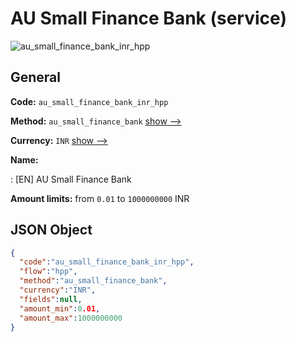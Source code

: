 
# AU Small Finance Bank (service) 
![au_small_finance_bank_inr_hpp](https://static.openfintech.io/payment_methods/au_small_finance_bank_inr_hpp/logo.svg?w=400&c=v0.59.26#w200)  

## General 
 
**Code:** `au_small_finance_bank_inr_hpp` 
 
**Method:** `au_small_finance_bank` 
 [show -->](/payment-methods/au_small_finance_bank/) 
 
**Currency:** `INR` [show -->](/currencies/INR/) 
 
**Name:** 
 
:	[EN] AU Small Finance Bank 
 
**Amount limits:** from `0.01` to `1000000000` INR 

## JSON Object 

```json
{
  "code":"au_small_finance_bank_inr_hpp",
  "flow":"hpp",
  "method":"au_small_finance_bank",
  "currency":"INR",
  "fields":null,
  "amount_min":0.01,
  "amount_max":1000000000
}
```  
